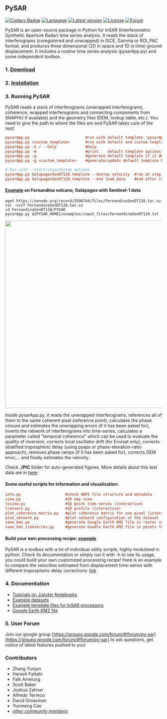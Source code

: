 ## PySAR      
    
[![Codacy Badge](https://api.codacy.com/project/badge/Grade/cb6f244c008d46c2b9eebe875ede969f)](https://app.codacy.com/app/insarlab/PySAR?utm_source=github.com&utm_medium=referral&utm_content=insarlab/PySAR&utm_campaign=Badge_Grade_Dashboard)
[![Language](https://img.shields.io/badge/python-3.5%2B-blue.svg)](https://www.python.org/)
[![Latest version](https://img.shields.io/badge/latest%20version-v1.0.0--dev-green.svg)](https://github.com/insarlab/PySAR/blob/master/docs/download.md)
[![License](https://img.shields.io/badge/license-GPL-yellow.svg)](https://github.com/insarlab/PySAR/blob/master/LICENSE)
[![Forum](https://img.shields.io/badge/forum-Google%20Group-orange.svg)](https://groups.google.com/forum/#!forum/py-sar)
          
PySAR is an open-source package in Python for InSAR (Interferometric Synthetic Aperture Radar) time series analysis. It reads the stack of interferograms (coregistered and unwrapped) in ISCE, Gamma or ROI_PAC format, and produces three dimensional (2D in space and 1D in time) ground displacement. It includes a routine time series analysis (pysarApp.py) and some independent toolbox.      
   
### 1. [Download](https://github.com/insarlab/PySAR/blob/master/docs/download.md)    
   
### 2. [Installation](https://github.com/insarlab/PySAR/blob/master/docs/installation.md)   
   
### 3. Running PySAR

PySAR reads a stack of interferograms (unwrapped interferograms, coherence, wrapped interferograms and connecting components from SNAPHU if available) and the geometry files (DEM, lookup table, etc.). You need to give the path to where the files are and PySAR takes care of the rest!   
   
```cfg
pysarApp.py                         #run with default template 'pysarApp_template.txt'
pysarApp.py <custom_template>       #run with default and custom templates
pysarApp.py -h / --help             #help
pysarApp.py -H                      #print    default template options
pysarApp.py -g                      #generate default template if it does not exist
pysarApp.py -g <custom_template>    #generate/update default template based on custom template

# Run with --start/stop/dostep options
pysarApp.py GalapagosSenDT128.template --dostep velocity  #run at step 'velocity' only
pysarApp.py GalapagosSenDT128.template --end load_data    #end after step 'load_data'
```

#### [Example](https://github.com/insarlab/PySAR/wiki/Example) on Fernandina volcano, Galápagos with Sentinel-1 data    

```
wget https://zenodo.org/record/2596744/files/FernandinaSenDT128.tar.xz
tar -xvJf FernandinaSenDT128.tar.xz
cd FernandinaSenDT128/PYSAR
pysarApp.py ${PYSAR_HOME}/examples/input_files/FernandinaSenDT128.txt
```

<p align="left">
  <img width="600" src="https://github.com/insarlab/PySAR/blob/master/docs/resources/images/FernandinaSenDT128_POI.jpg">
</p>    

Inside pysarApp.py, it reads the unwrapped interferograms, references all of them to the same coherent pixel (reference point), calculates the phase closure and estimates the unwrapping errors (if it has been asked for), inverts the network of interferograms into time-series, calculates a parameter called "temporal coherence" which can be used to evaluate the quality of inversion, corrects local oscillator drift (for Envisat only), corrects stratified tropospheric delay (using pyaps or phase-elevation-ratio approach), removes phase ramps (if it has been asked for), corrects DEM error,... and finally estimates the velocity.   

Check **./PIC** folder for auto-generated figures. More details about this test data are in [here](https://github.com/insarlab/PySAR/wiki/Example).     

#### Some useful scripts for information and visualization:   

```cfg
info.py                    #check HDF5 file structure and metadata
view.py                    #2D map view
tsview.py                  #1D point time-series (interactive)   
transect.py                #1D profile (interactive)
plot_coherence_matrix.py   #plot coherence matrix for one pixel (interactive)
plot_network.py            #plot network configuration of the dataset    
save_kmz.py                #generate Google Earth KMZ file in raster image
save_kmz_timeseries.py     #generate Goodle Earth KMZ file in points for time-series (interactive)
```

#### Build your own processing recipe: [example](https://github.com/insarlab/PySAR/blob/master/sh/compare_velocity_with_diff_tropcor.sh)   

PySAR is a toolbox with a lot of individual utility scripts, highly modulized in python. Check its documentation or simply run it with -h to see its usage, you could build your own customized processing recipe! Here is an example to compare the velocities estimated from displacement time-series with different tropospheric delay corrections: [link](https://github.com/insarlab/PySAR/blob/master/sh/compare_velocity_with_diff_tropcor.sh)
   
### 4. Documentation
   
+ [Tutorials on Jupyter Notebooks](https://github.com/insarlab/PySAR/tree/master/docs/Notebooks)
+ [Example datasets](https://github.com/insarlab/PySAR/wiki/Example)
+ [Example template files for InSAR processors](https://github.com/insarlab/PySAR/tree/master/examples/input_files)
+ [Google Earth KMZ file](https://github.com/insarlab/PySAR/wiki/Google-Earth)
   
### 5. User Forum

Join our google group [https://groups.google.com/forum/#!forum/py-sar](https://groups.google.com/forum/#!forum/py-sar) to ask questions, get notice of latest features pushed to you!

### Contributors    

* Zhang Yunjun
* Heresh Fattahi
* Falk Amelung
* Scott Baker
* Joshua Zahner
* Alfredo Terreco
* David Grossman
* Yunmeng Cao
* [_other community members_](https://github.com/insarlab/PySAR/graphs/contributors)
